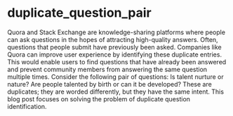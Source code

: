 # duplicate_question_pair
Quora and Stack Exchange are knowledge-sharing platforms where people can ask questions in the hopes of attracting high-quality answers. Often, questions that people submit have previously been asked. Companies like Quora can improve user experience by identifying these duplicate entries. This would enable users to find questions that have already been answered and prevent community members from answering the same question multiple times. Consider the following pair of questions: Is talent nurture or nature? Are people talented by birth or can it be developed? These are duplicates; they are worded differently, but they have the same intent. This blog post focuses on solving the problem of duplicate question identification.
